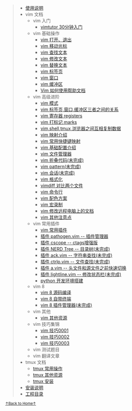 > * [使用说明](README_02_how_to_use_this_document.md)
> * vim 文档
>     * vim 入门
>         * [vimtutor 30分钟入门](README_vim_tutor.md)
>     * vim 基础操作
>         * [vim 打开、退出](README_vim_1.1_open_close.md)
>         * [vim 移动光标](README_vim_1.2_move_cursor.md)
>         * [vim 查找文本](README_vim_1.3_search.md)
>         * [vim 修改文本](README_vim_1.4_modify.md)
>         * [vim 替换文本](README_vim_1.5_substitute.md)
>         * [vim 标签页](README_vim_1.6_tab.md)
>         * [vim 窗口](README_vim_1.7_windows.md)
>         * [vim 缓冲区](README_vim_1.8_buffer.md)
>         * [Vim 如何使用帮助文档](README_vim_1_how_to_find_help.md)
>     * vim 高级进阶
>         * [vim 模式](README_vim_2_mode.md)
>         * [vim 标签页,窗口,缓冲区三者之间的关系](README_vim_2_tab_windows_buffer.md)
>         * [vim 寄存器 registers](README_vim_2_registers.md)
>         * [vim 打标记 marks](README_vim_2_mark.md)
>         * [vim,shell,tmux,浏览器之间互相复制数据](README_vim_2_copydata.md)
>         * [vim 映射介绍](README_vim_2_mapping_introduction.md)
>         * [vim 常用快捷键映射](README_vim_2_mapping_common_used.md)
>         * [vim 基础配置介绍](README_vim_2_basicsetting.md)
>         * [vim 文件管理器](README_vim_2_file_explorer.md)
>         * [vim 折叠代码(未完成)](README_vim_2_fold.md)
>         * [vim pattern(未完成)](README_vim_2_pattern.md)
>         * [vim 会话(未完成)](README_vim_2_session.md)
>         * [vim 格式化](README_vim_2_format.md)
>         * [vimdiff 对比两个文件](README_vim_2_vimdiff.md)
>         * [vim 命令行](README_vim_2_cmdline.md)
>         * [vim 配色方案](README_vim_2_colorscheme.md)
>         * [vim 宏录制](README_vim_2_macros.md)
>         * [vim 修改远程电脑上的文档](README_vim_2_modify_remote_file.md)
>         * [vim 其他注意点](README_vim_2_miscellanea.md)
>     * vim 常用插件
>         * [vim 常用插件](README_vim_3.1_plugin.md)
>         * [插件 pathogen.vim -- 插件管理器](README_vim_3.2_plugin_pathogen.md)
>         * [插件 cscope -- ctags增强版](README_vim_3.3_plugin_cscope.md)
>         * [插件 NERD Tree -- 目录树(未完成)](README_vim_3.4_plugin_nerdtree.md)
>         * [插件 ack.vim -- 字符串查找(未完成)](README_vim_3.5_plugin_ack.md)
>         * [插件 ctrlp.vim -- 文件查找(未完成)](README_vim_3.6_plugin_ctrlp.md)
>         * [插件 a.vim -- 头文件和源文件之前快速切换](README_vim_3.7_plugin_a.md)
>         * [插件 lightline.vim -- 修改状态栏(未完成)](README_vim_3_plugin_lightline.md)
>         * [python 开发环境搭建](README_vim_3_plugin_python.md)
>     * vim 8
>         * [vim 8 源码编译](README_vim_4_build.md)
>         * [vim 8 自带终端](README_vim_4_terminal.md)
>         * [vim 8 插件管理器(未完成)](README_vim_4_packages.md)
>     * vim 其他
>         * [vim 其他资源](README_vim_resource.md)
>     * vim 技巧集锦
>         * [vim 技巧0001](README_vim_tips_0001.md)
>         * [vim 技巧0002](README_vim_tips_0002.md)
>         * [vim 技巧0003](README_vim_tips_0003.md)
>     * vim 测试题目
>     * vim 翻译文章
> * tmux 文档
>     * [tmux 常用操作](README_tmux_basic.md)
>     * [tmux 其他资源](README_tmux_resource.md)
>     * [tmux 安装](README_tmux_install.md)
> * [安装说明](README_03_install.md)
> * [工程目录](README_04_project_directory.md)

<a href='https://github.com/MDGSF/MyVim'><small>↑Back to Home↑</small></a>

